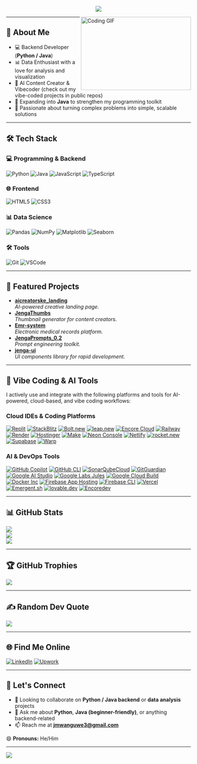 <p align="center">
  <img src="https://readme-typing-svg.herokuapp.com?font=Fira+Code&size=28&duration=4000&pause=2000&width=600&height=100&lines=👋+Hi+there!+I'm+Josephat+👋">
</p>

<img align="right" alt="Coding GIF" src="https://i.pinimg.com/originals/ef/16/e4/ef16e4e68b0d3cb81e6bb8a8c3258d7e.gif" width="300" height="200" />

---

## 🚀 About Me
- 💻 Backend Developer (**Python / Java**)  
- 📊 Data Enthusiast with a love for analysis and visualization  
- 🤖 AI Content Creator & Vibecoder (check out my vibe-coded projects in public repos)  
- 🌱 Expanding into **Java** to strengthen my programming toolkit  
- 🎯 Passionate about turning complex problems into simple, scalable solutions  

---

## 🛠️ Tech Stack

### 💻 Programming & Backend
![Python](https://img.shields.io/badge/python-3670A0?style=for-the-badge&logo=python&logoColor=ffdd54)
![Java](https://img.shields.io/badge/java-%23ED8B00.svg?style=for-the-badge&logo=openjdk&logoColor=white)
![JavaScript](https://img.shields.io/badge/javascript-%23323330.svg?style=for-the-badge&logo=javascript&logoColor=%23F7DF1E)
![TypeScript](https://img.shields.io/badge/typescript-007ACC.svg?style=for-the-badge&logo=typescript&logoColor=white)

### 🌐 Frontend
![HTML5](https://img.shields.io/badge/html5-E34F26?style=for-the-badge&logo=html5&logoColor=white)
![CSS3](https://img.shields.io/badge/css3-1572B6?style=for-the-badge&logo=css3&logoColor=white)

### 📊 Data Science
![Pandas](https://img.shields.io/badge/pandas-%23150458.svg?style=for-the-badge&logo=pandas&logoColor=white)
![NumPy](https://img.shields.io/badge/numpy-%23013243.svg?style=for-the-badge&logo=numpy&logoColor=white)
![Matplotlib](https://img.shields.io/badge/Matplotlib-%23ffffff.svg?style=for-the-badge&logo=Matplotlib&logoColor=black)
![Seaborn](https://img.shields.io/badge/seaborn-%233776AB.svg?style=for-the-badge&logo=seaborn&logoColor=white)

### 🛠️ Tools
![Git](https://img.shields.io/badge/git-%23F05033.svg?style=for-the-badge&logo=git&logoColor=white)
![VSCode](https://img.shields.io/badge/VS%20Code-0078d7.svg?style=for-the-badge&logo=visual-studio-code&logoColor=white)

---

## 🌟 Featured Projects

- **[aicreatorske_landing](https://github.com/ja154/aicreatorske_landing)**  
  *AI-powered creative landing page.*
- **[JengaThumbs](https://github.com/ja154/JengaThumbs)**  
  *Thumbnail generator for content creators.*
- **[Emr-system](https://github.com/ja154/Emr-system)**  
  *Electronic medical records platform.*
- **[JengaPrompts_0.2](https://github.com/ja154/JengaPrompts_0.2)**  
  *Prompt engineering toolkit.*
- **[jenga-ui](https://github.com/ja154/jenga-ui)**  
  *UI components library for rapid development.*

---

## 🤖 Vibe Coding & AI Tools

I actively use and integrate with the following platforms and tools for AI-powered, cloud-based, and vibe coding workflows:

### Cloud IDEs & Coding Platforms

[![Replit](https://img.shields.io/badge/Replit-6678FF?style=for-the-badge&logo=replit&logoColor=white)](https://replit.com/)
[![StackBlitz](https://img.shields.io/badge/StackBlitz-1389FD?style=for-the-badge&logo=StackBlitz&logoColor=white)](https://stackblitz.com/)
[![Bolt.new](https://img.shields.io/badge/Bolt.new-0B0?style=for-the-badge&logo=stackblitz&logoColor=white)](https://stackblitz.com/)
[![leap.new](https://img.shields.io/badge/leap.new-000?style=for-the-badge&logo=encore&logoColor=white)](https://leap.new/)
[![Encore Cloud](https://img.shields.io/badge/Encore-1E1E2F?style=for-the-badge&logo=encore&logoColor=white)](https://encore.dev/)
[![Railway](https://img.shields.io/badge/Railway-161616?style=for-the-badge&logo=railway&logoColor=white)](https://railway.app/)
[![Render](https://img.shields.io/badge/Render-0099FF?style=for-the-badge&logo=render&logoColor=white)](https://render.com/)
[![Hostinger](https://img.shields.io/badge/Hostinger-673AB7?style=for-the-badge&logo=hostinger&logoColor=white)](https://www.hostinger.com/)
[![Make](https://img.shields.io/badge/Make-3D3D3D?style=for-the-badge&logo=make&logoColor=white)](https://www.make.com/)
[![Neon Console](https://img.shields.io/badge/Neon-00E599?style=for-the-badge&logo=neon&logoColor=white)](https://neon.tech/)
[![Netlify](https://img.shields.io/badge/Netlify-00C7B7?style=for-the-badge&logo=netlify&logoColor=white)](https://www.netlify.com/)
[![rocket.new](https://img.shields.io/badge/rocket.new-FF5F00?style=for-the-badge&logo=launchpad&logoColor=white)](https://rocket.new/)
[![Supabase](https://img.shields.io/badge/Supabase-3ECF8E?style=for-the-badge&logo=supabase&logoColor=white)](https://supabase.com/)
[![Warp](https://img.shields.io/badge/Warp-161616?style=for-the-badge&logo=warp&logoColor=white)](https://warp.dev/)

### AI & DevOps Tools

[![GitHub Copilot](https://img.shields.io/badge/Copilot-4B8EE7?style=for-the-badge&logo=githubcopilot&logoColor=white)](https://github.com/features/copilot)
[![GitHub CLI](https://img.shields.io/badge/GitHub%20CLI-24292F?style=for-the-badge&logo=github&logoColor=white)](https://cli.github.com/)
[![SonarQubeCloud](https://img.shields.io/badge/SonarQube-4E9BCD?style=for-the-badge&logo=sonarqube&logoColor=white)](https://www.sonarsource.com/products/sonarqube/cloud/)
[![GitGuardian](https://img.shields.io/badge/GitGuardian-1D1D1D?style=for-the-badge&logo=gitguardian&logoColor=white)](https://www.gitguardian.com/)
[![Google AI Studio](https://img.shields.io/badge/Google%20AI%20Studio-4285F4?style=for-the-badge&logo=google&logoColor=white)](https://ai.google.dev/)
[![Google Labs Jules](https://img.shields.io/badge/Google%20Labs%20Jules-34A853?style=for-the-badge&logo=google&logoColor=white)](https://labs.google/)
[![Google Cloud Build](https://img.shields.io/badge/Cloud%20Build-4285F4?style=for-the-badge&logo=googlecloud&logoColor=white)](https://cloud.google.com/build/)
[![Docker Inc](https://img.shields.io/badge/Docker-2496ED?style=for-the-badge&logo=docker&logoColor=white)](https://www.docker.com/)
[![Firebase App Hosting](https://img.shields.io/badge/Firebase-FFCA28?style=for-the-badge&logo=firebase&logoColor=white)](https://firebase.google.com/)
[![Firebase CLI](https://img.shields.io/badge/Firebase%20CLI-FFCA28?style=for-the-badge&logo=firebase&logoColor=white)](https://firebase.google.com/docs/cli)
[![Vercel](https://img.shields.io/badge/Vercel-000?style=for-the-badge&logo=vercel&logoColor=white)](https://vercel.com/)
[![Emergent.sh](https://img.shields.io/badge/Emergent.sh-161616?style=for-the-badge&logo=data:image/svg+xml;base64,PHN2ZyB3aWR0aD0iNzIiIGhlaWdodD0iNzIiIHZpZXdCb3g9IjAgMCA3MiA3MiIgZmlsbD0ibm9uZSIgeG1sbnM9Imh0dHA6Ly93d3cudzMub3JnLzIwMDAvc3ZnIj48cmVjdCB3aWR0aD0iNzIiIGhlaWdodD0iNzIiIHJ4PSIxNiIgZmlsbD0iIzE2MTYxNiIvPjwvc3ZnPg==)](https://emergent.sh/)
[![lovable.dev](https://img.shields.io/badge/lovable.dev-6A1B9A?style=for-the-badge&logo=gpt&logoColor=white)](https://lovable.dev/)
[![Encoredev](https://img.shields.io/badge/Encoredev-1E1E2F?style=for-the-badge&logo=encore&logoColor=white)](https://encore.dev/)

---

## 📊 GitHub Stats
![](https://github-readme-stats.vercel.app/api?username=ja154&theme=dark&hide_border=false&include_all_commits=true&count_private=true)  
![](https://github-readme-streak-stats.herokuapp.com/?user=ja154&theme=dark&hide_border=false)  
![](https://github-readme-stats.vercel.app/api/top-langs/?username=ja154&theme=dark&hide_border=false&layout=compact)

---

## 🏆 GitHub Trophies
![](https://github-profile-trophy.vercel.app/?username=ja154&theme=radical&no-frame=false&no-bg=true&margin-w=4)

---

## ✍️ Random Dev Quote
![](https://quotes-github-readme.vercel.app/api?type=horizontal&theme=radical)

---

## 🌐 Find Me Online

[![LinkedIn](https://img.shields.io/badge/LinkedIn-blue?style=for-the-badge&logo=linkedin&logoColor=white)](https://linkedin.com/in/josephat-mwagongo-14652a361)
[![Upwork](https://img.shields.io/badge/Upwork-6fda44?style=for-the-badge&logo=upwork&logoColor=white)](https://www.upwork.com/freelancers/~0179f7a74c2769ad6b?mp_source=share)

---

## 🤝 Let's Connect
- 👯 Looking to collaborate on **Python / Java backend** or **data analysis** projects  
- 💬 Ask me about **Python**, **Java (beginner-friendly)**, or anything backend-related  
- 📫 Reach me at **jmwanguwe3@gmail.com**  

😄 **Pronouns:** He/Him  

---

[![](https://visitcount.itsvg.in/api?id=ja154&label=Profile%20Views&color=8&icon=0&pretty=true)](https://visitcount.itsvg.in)
